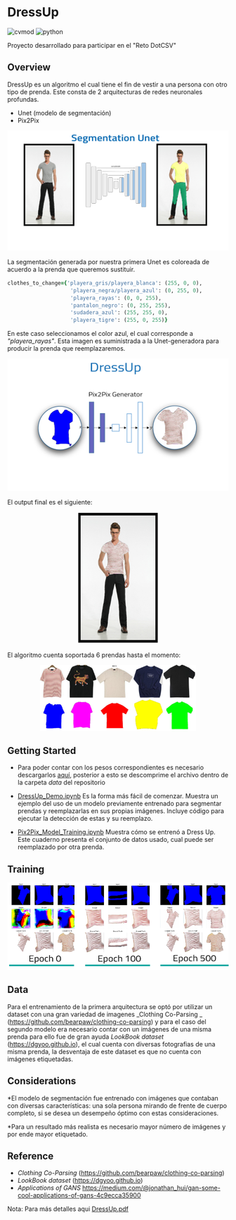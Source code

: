 # DressUp
![cvmod](https://img.shields.io/static/v1.svg?label=version&message=v1.0&color=green)  ![python](https://img.shields.io/static/v1.svg?label=python&message=3.6&color=blue)

Proyecto desarrollado para participar en el "Reto DotCSV"


## Overview

DressUp es un algoritmo el cual tiene el fin de vestir a una persona con otro tipo de prenda.  Este consta de 2 arquitecturas de redes neuronales profundas.  

* Unet (modelo de segmentación)
* Pix2Pix 

![Diagrama Unet](img/diagrama_unet.png)

La segmentación generada por nuestra primera Unet es coloreada de acuerdo a la prenda que queremos sustituir. 


```ruby
clothes_to_change={'playera_gris/playera_blanca': (255, 0, 0),
                    'playera_negra/playera_azul': (0, 255, 0),
                    'playera_rayas': (0, 0, 255),
                    'pantalon_negro': (0, 255, 255),
                    'sudadera_azul': (255, 255, 0),
                    'playera_tigre': (255, 0, 255)}            
```

En este caso seleccionamos el color azul, el cual corresponde a _"playera_rayas"_. Esta imagen es suministrada a la Unet-generadora para producir la prenda que reemplazaremos.


<p align="center">
<img src="img/generator_pix2pix.png">
</p>



El output final es el siguiente:
<p align="center">
<img src="img/output_final.png" height="300">
</p>

El algoritmo cuenta soportada 6 prendas hasta el momento:
<p align="center">
<img src="img/Prendas soportadas.png" height="150">
</p>


## Getting Started

* Para poder contar con los pesos correspondientes es necesario descargarlos [aquí](https://mega.nz/#!kBonCSoa!4AbdnOmgY5Pfk4IhivdD4o6TiVHWomClOwABEsSB_X8), posterior a esto se descomprime el archivo dentro de la carpeta _data_ del repositorio

* [DressUp_Demo.ipynb](notebooks/DressUp_Demo.ipynb)  Es la forma más fácil de comenzar. Muestra un ejemplo del uso de un modelo previamente entrenado para segmentar prendas y reemplazarlas en sus propias imágenes.
Incluye código para ejecutar la detección de estas y su reemplazo.

* [Pix2Pix_Model_Training.ipynb](notebooks/Pix2Pix/Pix2Pix_Model_Training) Muestra cómo se entrenó a Dress Up. Este cuaderno presenta el  conjunto de datos usado, cual puede ser reemplazado por otra prenda.


## Training

<p align="center">
<img src="img/epochs_training.png" height="200">
</p>

## Data

Para el entrenamiento de la primera arquitectura se optó por utilizar un dataset con una gran variedad de imagenes  _Clothing Co-Parsing _ (https://github.com/bearpaw/clothing-co-parsing) y para el caso del segundo modelo era necesario contar con un imágenes de una misma prenda  para ello fue de gran ayuda  _LookBook dataset_ (https://dgyoo.github.io), el cual cuenta con diversas fotografias de una misma prenda, la desventaja de este dataset es que no cuenta con imágenes etiquetadas.

## Considerations
*El modelo de segmentación fue entrenado con imágenes que contaban con diversas características: una sola persona mirando de frente de cuerpo completo, si se desea un desempeño óptimo  con estas consideraciones.

*Para un resultado más realista es necesario mayor número de imágenes y por ende mayor etiquetado.

## Reference
* _Clothing Co-Parsing_ (https://github.com/bearpaw/clothing-co-parsing)
* _LookBook dataset_ (https://dgyoo.github.io)
* _Applications of GANS_ https://medium.com/@jonathan_hui/gan-some-cool-applications-of-gans-4c9ecca35900


Nota: Para más detalles aqui [DressUp.pdf](docs/DressUp.pdf)
